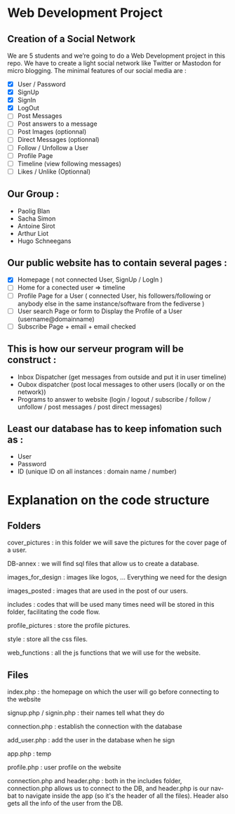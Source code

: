 # Web Development Project

## Creation of a Social Network

We are 5 students and we’re going to do a Web Development project in this repo. We have to create a light social network like Twitter or Mastodon for micro blogging. The minimal features of our social media are :

- [x] User / Password
- [x] SignUp
- [x] SignIn
- [x] LogOut
- [ ] Post Messages
- [ ] Post answers to a message
- [ ] Post Images (optionnal)
- [ ] Direct Messages (optionnal)
- [ ] Follow / Unfollow a User
- [ ] Profile Page
- [ ] Timeline (view following messages)
- [ ] Likes / Unlike (Optionnal)

## Our Group :

- Paolig Blan
- Sacha Simon
- Antoine Sirot
- Arthur Liot
- Hugo Schneegans

## Our public website has to contain several pages :

- [x] Homepage ( not connected User, SignUp / LogIn )
- [ ] Home for a conected user ⇒ timeline
- [ ] Profile Page for a User ( connected User, his followers/following or anybody else in the same instance/software from the fediverse )
- [ ] User search Page or form to Display the Profile of a User (username@domainname)
- [ ] Subscribe Page + email + email checked

## This is how our serveur program will be construct :

- Inbox Dispatcher (get messages from outside and put it in user timeline)
- Oubox dispatcher (post local messages to other users (locally or on the network))
- Programs to answer to website (login / logout / subscribe / follow / unfollow / post messages / post direct messages)

## Least our database has to keep infomation such as :

- User
- Password
- ID (unique ID on all instances : domain name / number)

# Explanation on the code structure

## Folders

cover_pictures : in this folder we will save the pictures for the cover page of a user.

DB-annex : we will find sql files that allow us to create a database.

images_for_design : images like logos, ... Everything we need for the design

images_posted : images that are used in the post of our users.

includes : codes that will be used many times need will be stored in this folder, facilitating the code flow.

profile_pictures : store the profile pictures.

style : store all the css files.

web_functions : all the js functions that we will use for the website.

## Files

index.php : the homepage on which the user will go before connecting to the website

signup.php / signin.php : their names tell what they do

connection.php : establish the connection with the database

add_user.php : add the user in the database when he sign

app.php : temp

profile.php : user profile on the website

connection.php and header.php : both in the includes folder, connection.php allows us to connect to the DB, and header.php is our nav-bat to navigate inside the app (so it's the header of all the files). Header also gets all the info of the user from the DB.
